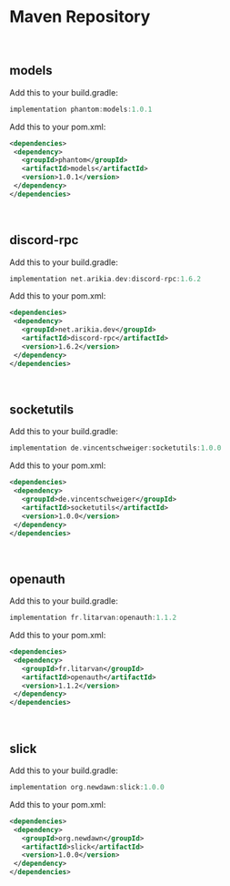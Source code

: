 # Maven Repository
<br>

## models
Add this to your build.gradle:
```groovy
implementation phantom:models:1.0.1
```

Add this to your pom.xml:
```xml
<dependencies>
 <dependency>
   <groupId>phantom</groupId>
   <artifactId>models</artifactId>
   <version>1.0.1</version>
 </dependency>
</dependencies>
```
<br>

## discord-rpc
Add this to your build.gradle:
```groovy
implementation net.arikia.dev:discord-rpc:1.6.2
```

Add this to your pom.xml:
```xml
<dependencies>
 <dependency>
   <groupId>net.arikia.dev</groupId>
   <artifactId>discord-rpc</artifactId>
   <version>1.6.2</version>
 </dependency>
</dependencies>
```
<br>

## socketutils
Add this to your build.gradle:
```groovy
implementation de.vincentschweiger:socketutils:1.0.0
```

Add this to your pom.xml:
```xml
<dependencies>
 <dependency>
   <groupId>de.vincentschweiger</groupId>
   <artifactId>socketutils</artifactId>
   <version>1.0.0</version>
 </dependency>
</dependencies>
```
<br>

## openauth
Add this to your build.gradle:
```groovy
implementation fr.litarvan:openauth:1.1.2
```

Add this to your pom.xml:
```xml
<dependencies>
 <dependency>
   <groupId>fr.litarvan</groupId>
   <artifactId>openauth</artifactId>
   <version>1.1.2</version>
 </dependency>
</dependencies>
```
<br>

## slick
Add this to your build.gradle:
```groovy
implementation org.newdawn:slick:1.0.0
```

Add this to your pom.xml:
```xml
<dependencies>
 <dependency>
   <groupId>org.newdawn</groupId>
   <artifactId>slick</artifactId>
   <version>1.0.0</version>
 </dependency>
</dependencies>
```
<br>

